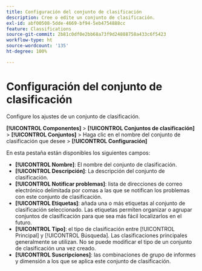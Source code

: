 ```yaml
---
title: Configuración del conjunto de clasificación
description: Cree o edite un conjunto de clasificación.
exl-id: abf00508-5dde-4669-bf94-5eb4754888cc
feature: Classifications
source-git-commit: 2b81c0df0e2bb68a73f9d24888758a433c6f5423
workflow-type: ht
source-wordcount: '135'
ht-degree: 100%

---
```


# Configuración del conjunto de clasificación

Configure los ajustes de un conjunto de clasificación.

**[!UICONTROL Componentes]** > **[!UICONTROL Conjuntos de clasificación]** > **[!UICONTROL Conjuntos]** > Haga clic en el nombre del conjunto de clasificación que desee > **[!UICONTROL Configuración]**

En esta pestaña están disponibles los siguientes campos:

* **[!UICONTROL Nombre]**: El nombre del conjunto de clasificación.
* **[!UICONTROL Descripción]**: La descripción del conjunto de clasificación.
* **[!UICONTROL Notificar problemas]**: lista de direcciones de correo electrónico delimitada por comas a las que se notifican los problemas con este conjunto de clasificación.
* **[!UICONTROL Etiquetas]**: añada una o más etiquetas al conjunto de clasificación seleccionado. Las etiquetas permiten organizar o agrupar conjuntos de clasificación para que sea más fácil localizarlos en el futuro.
* **[!UICONTROL Tipo]**: el tipo de clasificación entre [!UICONTROL Principal] y [!UICONTROL Búsqueda]. Las clasificaciones principales generalmente se utilizan. No se puede modificar el tipo de un conjunto de clasificación una vez creado.
* **[!UICONTROL Suscripciones]**: las combinaciones de grupo de informes y dimensión a los que se aplica este conjunto de clasificación.
